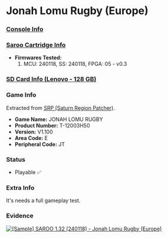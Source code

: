 # Jonah Lomu Rugby (Europe)

### [Console Info](../../../../../Info/Consoles/VA13/README.md)

### [Saroo Cartridge Info](../../../../../Info/Cartridges/RetroGameParadiseStore/1.32F/README.md)

- <b>Firmwares Tested:</b>
  1. MCU: 240118, SS: 240118, FPGA: 05 - v0.3

### [SD Card Info (Lenovo - 128 GB)](../../../../../Info/SdCards/Lenovo/128GB/fat32/README.md)

### Game Info

Extracted from [SRP (Saturn Region Patcher)](https://segaxtreme.net/resources/saturn-region-patcher.81/download).

- <b>Game Name:</b> JONAH LOMU RUGBY
- <b>Product Number:</b> T-12003H50
- <b>Version:</b> V1.100
- <b>Area Code:</b> E
- <b>Peripheral Code:</b> JT

### Status

- Playable :white_check_mark:

### Extra Info

It's needs a full gameplay test.

### Evidence

[![[Sample] SAROO 1.32 (240118) - Jonah Lomu Rugby (Europe)](https://img.youtube.com/vi/ruZZO4VdS9Q/0.jpg)](https://www.youtube.com/watch?v=ruZZO4VdS9Q)
